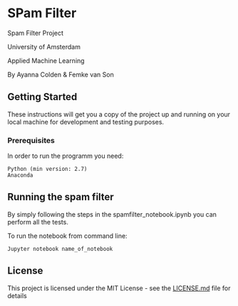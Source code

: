 # SPam Filter 

Spam Filter Project 

University of Amsterdam

Applied Machine Learning 


By Ayanna Colden & Femke van Son 

## Getting Started

These instructions will get you a copy of the project up and running on your local machine for development and testing purposes.

### Prerequisites

In order to run the programm you need:

```
Python (min version: 2.7) 
Anaconda
```
## Running the spam filter

By simply following the steps in the spamfilter_notebook.ipynb you can perform all the tests. 

To run the notebook from command line: 
```
Jupyter notebook name_of_notebook
```

## License

This project is licensed under the MIT License - see the [LICENSE.md](LICENSE.md) file for details

